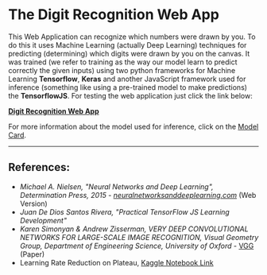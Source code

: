 # The Digit Recognition Web App

This Web Application can recognize which numbers were drawn by you. To do this it uses Machine Learning (actually Deep Learning) techniques for predicting (determining) which digits were drawn by you on the canvas. It was trained (we refer to training as the way our model learn to predict correctly the given inputs) using two python frameworks for Machine Learning **Tensorflow**, **Keras** and another JavaScript framework used for inference (something like using a pre-trained model to make predictions) the **TensorflowJS**. For testing the web application just click the link below:

[**Digit Recognition Web App**](https://anaximeno.github.io/DigitRecognitionWebApp/ "Digit Recognition Web App")

For more information about the model used for inference, click on the [Model Card](https://github.com/anaximeno/DigitRecognitionWebApp/blob/main/model_card.md "Model Card").

---

## References:

* *Michael A. Nielsen, "Neural Networks and Deep Learning", Determination Press, 2015* - [*neuralnetworksanddeeplearning.com*](https://neuralnetworksanddeeplearning.com/) (Web Version)
* *Juan De Dios Santos Rivera, "Practical TensorFlow JS Learning Development"*
* *Karen Simonyan & Andrew Zisserman, VERY DEEP CONVOLUTIONAL NETWORKS FOR LARGE-SCALE IMAGE RECOGNITION, Visual Geometry Group, Department of Engineering Science, University of Oxford* - [VGG](https://arxiv.org/pdf/1409.1556.pdf) (Paper)
* Learning Rate Reduction on Plateau, [Kaggle Notebook Link](https://www.kaggle.com/loveunk/kaggle-digit-recognizer-keras-cnn-100-accuracy?rvi=1&scriptVersionId=11106277&cellId=16)
